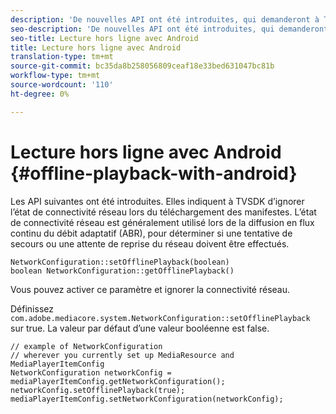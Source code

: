 ```yaml
---
description: 'De nouvelles API ont été introduites, qui demanderont à TVSDK d’ignorer l’état de connectivité réseau lors du téléchargement des manifestes. '
seo-description: 'De nouvelles API ont été introduites, qui demanderont à TVSDK d’ignorer l’état de connectivité réseau lors du téléchargement des manifestes. '
seo-title: Lecture hors ligne avec Android
title: Lecture hors ligne avec Android
translation-type: tm+mt
source-git-commit: bc35da8b258056809ceaf18e33bed631047bc81b
workflow-type: tm+mt
source-wordcount: '110'
ht-degree: 0%

---
```



# Lecture hors ligne avec Android {#offline-playback-with-android}

Les API suivantes ont été introduites. Elles indiquent à TVSDK d’ignorer l’état de connectivité réseau lors du téléchargement des manifestes. L’état de connectivité réseau est généralement utilisé lors de la diffusion en flux continu du débit adaptatif (ABR), pour déterminer si une tentative de secours ou une attente de reprise du réseau doivent être effectués.

```
NetworkConfiguration::setOfflinePlayback(boolean)
boolean NetworkConfiguration::getOfflinePlayback()
```

Vous pouvez activer ce paramètre et ignorer la connectivité réseau.

Définissez `com.adobe.mediacore.system.NetworkConfiguration::setOfflinePlayback` sur true. La valeur par défaut d’une valeur booléenne est false.

```
// example of NetworkConfiguration
// wherever you currently set up MediaResource and MediaPlayerItemConfig
NetworkConfiguration networkConfig = mediaPlayerItemConfig.getNetworkConfiguration();
networkConfig.setOfflinePlayback(true);
mediaPlayerItemConfig.setNetworkConfiguration(networkConfig);
```
